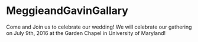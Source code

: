 # MeggieandGavinGallary
Come and Join us to celebrate our wedding!
We will celebrate our gathering on July 9th, 2016 at the Garden Chapel in University of Maryland!
